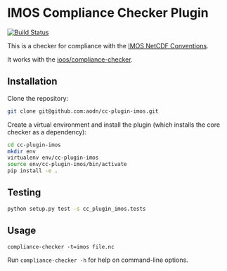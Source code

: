 # IMOS Compliance Checker Plugin

[![Build Status](https://travis-ci.org/aodn/cc-plugin-imos.png?branch=master)](https://travis-ci.org/aodn/cc-plugin-imos)

This is a checker for compliance with the [IMOS NetCDF Conventions](https://s3-ap-southeast-2.amazonaws.com/content.aodn.org.au/Documents/IMOS/Conventions/IMOS_NetCDF_Conventions.pdf).

It works with the [ioos/compliance-checker](https://github.com/ioos/compliance-checker).


## Installation

Clone the repository:
```bash
git clone git@github.com:aodn/cc-plugin-imos.git
```

Create a virtual environment and install the plugin (which installs the core checker as a dependency):
```bash
cd cc-plugin-imos
mkdir env
virtualenv env/cc-plugin-imos
source env/cc-plugin-imos/bin/activate
pip install -e .
```

## Testing

```bash
python setup.py test -s cc_plugin_imos.tests
```


## Usage

`compliance-checker -t=imos file.nc`

Run `compliance-checker -h` for help on command-line options.
